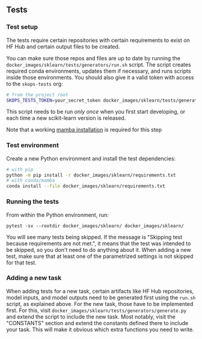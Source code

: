## Tests

### Test setup

The tests require certain repositories with certain requirements to exist on HF
Hub and certain output files to be created.

You can make sure those repos and files are up to date by running the
`docker_images/sklearn/tests/generators/run.sh` script. The script creates
required conda environments, updates them if necessary, and runs scripts inside
those environments. You should also give it a valid token with access to the
`skops-tests` org:

```bash
# from the project root
SKOPS_TESTS_TOKEN=your_secret_token docker_images/sklearn/tests/generators/run.sh
```

This script needs to be run _only once_ when you first start developing, or each
time a new scikit-learn version is released.

Note that a working [mamba
installation](https://mamba.readthedocs.io/en/latest/installation.html) is
required for this step

### Test environment

Create a new Python environment and install the test dependencies:

```bash
# with pip
python -m pip install -r docker_images/sklearn/requirements.txt
# with conda/mamba
conda install --file docker_images/sklearn/requirements.txt
```

### Running the tests

From within the Python environment, run:

```
pytest -sv --rootdir docker_images/sklearn/ docker_images/sklearn/
```

You will see many tests being skipped. If the message is "Skipping test because
requirements are not met.", it means that the test was intended to be skipped,
so you don't need to do anything about it. When adding a new test, make sure
that at least one of the parametrized settings is not skipped for that test.

### Adding a new task

When adding tests for a new task, certain artifacts like HF Hub repositories,
model inputs, and model outputs need to be generated first using the `run.sh`
script, as explained above. For the new task, those have to be implemented
first. For this, visit `docker_images/sklearn/tests/generators/generate.py` and
extend the script to include the new task. Most notably, visit the "CONSTANTS"
section and extend the constants defined there to include your task. This will
make it obvious which extra functions you need to write.
